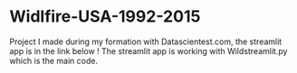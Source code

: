 # Widlfire-USA-1992-2015
Project I made during my formation with Datascientest.com, the streamlit app is in the link below ! 
The streamlit app is working with Wildstreamlit.py which is the main code. 
